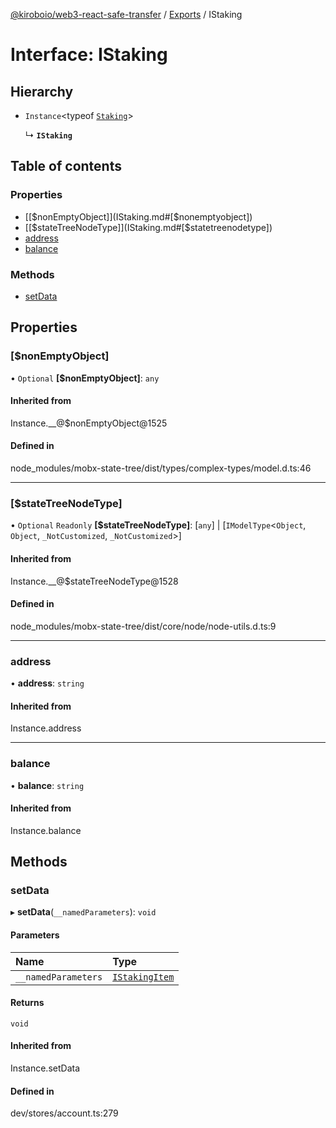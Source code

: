 [@kiroboio/web3-react-safe-transfer](../README.md) / [Exports](../modules.md) / IStaking

# Interface: IStaking

## Hierarchy

- `Instance`<typeof [`Staking`](../modules.md#staking)\>

  ↳ **`IStaking`**

## Table of contents

### Properties

- [[$nonEmptyObject]](IStaking.md#[$nonemptyobject])
- [[$stateTreeNodeType]](IStaking.md#[$statetreenodetype])
- [address](IStaking.md#address)
- [balance](IStaking.md#balance)

### Methods

- [setData](IStaking.md#setdata)

## Properties

### [$nonEmptyObject]

• `Optional` **[$nonEmptyObject]**: `any`

#### Inherited from

Instance.\_\_@$nonEmptyObject@1525

#### Defined in

node_modules/mobx-state-tree/dist/types/complex-types/model.d.ts:46

___

### [$stateTreeNodeType]

• `Optional` `Readonly` **[$stateTreeNodeType]**: [`any`] \| [`IModelType`<`Object`, `Object`, `_NotCustomized`, `_NotCustomized`\>]

#### Inherited from

Instance.\_\_@$stateTreeNodeType@1528

#### Defined in

node_modules/mobx-state-tree/dist/core/node/node-utils.d.ts:9

___

### address

• **address**: `string`

#### Inherited from

Instance.address

___

### balance

• **balance**: `string`

#### Inherited from

Instance.balance

## Methods

### setData

▸ **setData**(`__namedParameters`): `void`

#### Parameters

| Name | Type |
| :------ | :------ |
| `__namedParameters` | [`IStakingItem`](IStakingItem.md) |

#### Returns

`void`

#### Inherited from

Instance.setData

#### Defined in

dev/stores/account.ts:279
